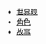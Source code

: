 <!-- 侧边栏 -->

- [世界观](/pages/world.md)
- [角色](/pages/character.md)
- [故事](/pages/story.md)
<!-- 略 -->